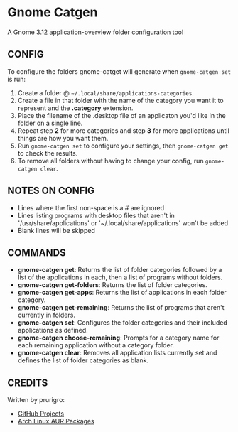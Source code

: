 # Gnome Catgen #

A Gnome 3.12 application-overview folder configuration tool

## CONFIG ##

To configure the folders gnome-catget will generate when `gnome-catgen set` is run:

1. Create a folder @ `~/.local/share/applications-categories`.
2. Create a file in that folder with the name of the category you want it to represent and the **.category** extension.
3. Place the filename of the .desktop file of an applicaton you'd like in the folder on a single line.
4. Repeat step **2** for more categories and step **3** for more applications until things are how you want them.
5. Run `gnome-catgen set` to configure your settings, then `gnome-catgen get` to check the results.
6. To remove all folders without having to change your config, run `gnome-catgen clear`.

## NOTES ON CONFIG ##

* Lines where the first non-space is a # are ignored
* Lines listing programs with desktop files that aren't in '/usr/share/applications' or '~/.local/share/applications' won't be added
* Blank lines will be skipped

## COMMANDS ##

* **gnome-catgen get**: Returns the list of folder categories followed by a list of the applications in each, then a list of programs without folders.
* **gnome-catgen get-folders**: Returns the list of  folder categories.
* **gnome-catgen get-apps**: Returns the list of applications in each folder category.
* **gnome-catgen get-remaining**: Returns the list of programs that aren't currently in folders.
* **gnome-catgen set**: Configures the folder categories and their included applications as defined.
* **gnome-catgen choose-remaining**: Prompts for a category name for each remaining application without a category folder.
* **gnome-catgen clear**: Removes all application lists currently set and defines the list of folder categories as blank.

## CREDITS ##

Written by prurigro:

* [GitHub Projects](https://github.com/prurigro)
* [Arch Linux AUR Packages](https://aur.archlinux.org/packages/?SeB=m&K=prurigro)
